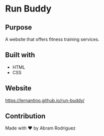 # Run Buddy

## Purpose
A website that offers fitness training services.

## Built with
* HTML
* CSS

## Website
https://lernantino.github.io/run-buddy/

## Contribution
Made with ❤️ by Abram Rodriguez
